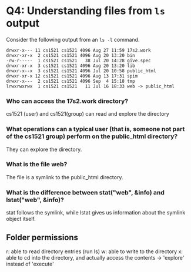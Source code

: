 # Q4: Understanding files from `ls` output
Consider the following output from an `ls -l` command.
```
drwxr-x--- 11 cs1521 cs1521 4096 Aug 27 11:59 17s2.work
drwxr-xr-x  2 cs1521 cs1521 4096 Aug 20 13:20 bin
-rw-r-----  1 cs1521 cs1521   38 Jul 20 14:28 give.spec
drwxr-xr-x  3 cs1521 cs1521 4096 Aug 20 13:20 lib
drwxr-x--x  3 cs1521 cs1521 4096 Jul 20 10:58 public_html
drwxr-xr-x 12 cs1521 cs1521 4096 Aug 13 17:31 spim
drwxr-x---  2 cs1521 cs1521 4096 Sep  4 15:18 tmp
lrwxrwxrwx  1 cs1521 cs1521   11 Jul 16 18:33 web -> public_html
```
### Who can access the 17s2.work directory?
cs1521 (user) and cs1521(group) can read and explore the directory

### What operations can a typical user (that is, someone not part of the cs1521 group) perform on the public_html directory?
They can explore the directory.

### What is the file web?
The file is a symlink to the public_html directory.

### What is the difference between stat("web", &info) and lstat("web", &info)?
stat follows the symlink, while lstat gives us information about the symlink object itself.

## Folder permissions
r: able to read directory entries (run ls)
w: able to write to the directory
x: able to cd into the directory, and actually access the contents -> 'explore' instead of 'execute'
